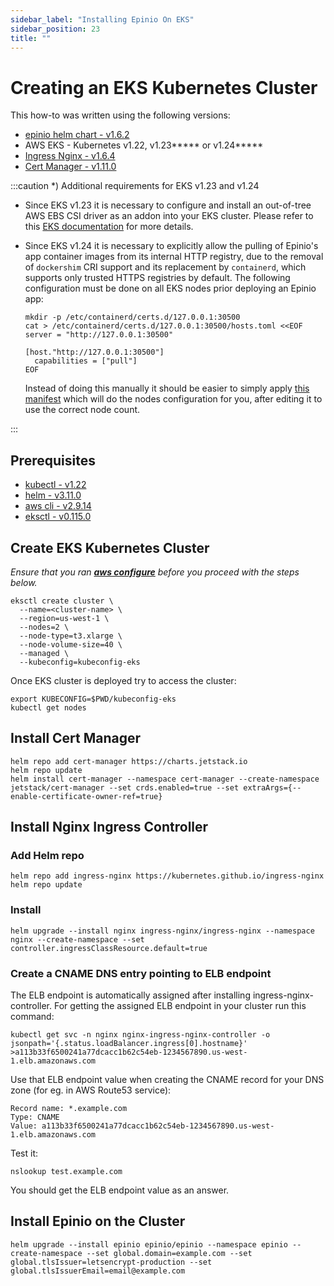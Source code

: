 ```yaml
---
sidebar_label: "Installing Epinio On EKS"
sidebar_position: 23
title: ""
---
```


# Creating an EKS Kubernetes Cluster

This how-to was written using the following versions:

* [epinio helm chart - v1.6.2](https://github.com/epinio/helm-charts/releases/tag/epinio-1.6.2)
* AWS EKS - Kubernetes v1.22, v1.23***** or v1.24*****
* [Ingress Nginx - v1.6.4](https://kubernetes.github.io/ingress-nginx/)
* [Cert Manager - v1.11.0](https://github.com/cert-manager/cert-manager)

:::caution *) Additional requirements for EKS v1.23 and v1.24


* Since EKS v1.23 it is necessary to configure and install an out-of-tree AWS EBS CSI driver as an addon into your EKS cluster. Please refer to this [EKS documentation](https://docs.aws.amazon.com/eks/latest/userguide/ebs-csi.html) for more details.
* Since EKS v1.24 it is necessary to explicitly allow the pulling of Epinio's app container images from its internal HTTP registry, due to the removal of `dockershim` CRI support and its replacement by `containerd`, which supports only trusted HTTPS registries by default. The following configuration must be done on all EKS nodes prior deploying an Epinio app:

    ```shell
    mkdir -p /etc/containerd/certs.d/127.0.0.1:30500
    cat > /etc/containerd/certs.d/127.0.0.1:30500/hosts.toml <<EOF
    server = "http://127.0.0.1:30500"

    [host."http://127.0.0.1:30500"]
      capabilities = ["pull"]
    EOF
    ```

    Instead of doing this manually it should be easier to simply apply [this manifest](https://raw.githubusercontent.com/epinio/epinio/main/scripts/eks-cri-allow-http-registries.yaml) which will do the nodes configuration for you, after editing it to use the correct node count.

:::

## Prerequisites

* [kubectl - v1.22](https://kubernetes.io/docs/tasks/tools/)
* [helm - v3.11.0](https://helm.sh/docs/helm/helm_get/)
* [aws cli - v2.9.14](https://docs.aws.amazon.com/cli/latest/userguide/getting-started-install.html)
* [eksctl - v0.115.0](https://docs.aws.amazon.com/eks/latest/userguide/eksctl.html)

## Create EKS Kubernetes Cluster

*Ensure that you ran **[aws configure](https://docs.aws.amazon.com/cli/latest/userguide/cli-configure-quickstart.html)** before you proceed with the steps below.*

```shell
eksctl create cluster \
  --name=<cluster-name> \
  --region=us-west-1 \
  --nodes=2 \
  --node-type=t3.xlarge \
  --node-volume-size=40 \
  --managed \
  --kubeconfig=kubeconfig-eks
```
Once EKS cluster is deployed try to access the cluster:
```shell
export KUBECONFIG=$PWD/kubeconfig-eks
kubectl get nodes
```

## Install Cert Manager

```shell
helm repo add cert-manager https://charts.jetstack.io
helm repo update
helm install cert-manager --namespace cert-manager --create-namespace jetstack/cert-manager --set crds.enabled=true --set extraArgs={--enable-certificate-owner-ref=true}
```

## Install Nginx Ingress Controller

### Add Helm repo

```shell
helm repo add ingress-nginx https://kubernetes.github.io/ingress-nginx
helm repo update
```

### Install

```shell
helm upgrade --install nginx ingress-nginx/ingress-nginx --namespace nginx --create-namespace --set controller.ingressClassResource.default=true
```

### Create a CNAME DNS entry pointing to ELB endpoint

The ELB endpoint is automatically assigned after installing ingress-nginx-controller. For getting the assigned ELB endpoint in your cluster run this command:
```shell
kubectl get svc -n nginx nginx-ingress-nginx-controller -o jsonpath='{.status.loadBalancer.ingress[0].hostname}'
>a113b33f6500241a77dcacc1b62c54eb-1234567890.us-west-1.elb.amazonaws.com
```

Use that ELB endpoint value when creating the CNAME record for your DNS zone (for eg. in AWS Route53 service):

```
Record name: *.example.com
Type: CNAME
Value: a113b33f6500241a77dcacc1b62c54eb-1234567890.us-west-1.elb.amazonaws.com
```

Test it:

```shell
nslookup test.example.com
```

You should get the ELB endpoint value as an answer.

## Install Epinio on the Cluster

```shell
helm upgrade --install epinio epinio/epinio --namespace epinio --create-namespace --set global.domain=example.com --set global.tlsIssuer=letsencrypt-production --set global.tlsIssuerEmail=email@example.com
```
